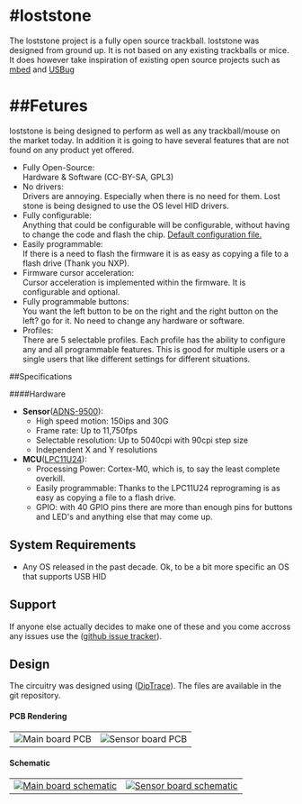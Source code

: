 #loststone
=========

The loststone project is a fully open source trackball. loststone was designed
from ground up. It is not based on any existing trackballs or mice. It does however take
inspiration of existing open source projects such as [mbed](http://mbed.org) and
[USBug](http://squonk42.github.com/USBug/)

##Fetures
=========

loststone is being designed to perform as well as any trackball/mouse on the
market today. In addition it is going to have several features that are not found
on any product yet offered.

   * Fully Open-Source:<br>
     Hardware & Software (CC-BY-SA, GPL3)
   * No drivers:<br>
     Drivers are annoying. Especially when there is no need for them. Lost stone
     is being designed to use the OS level HID drivers.
   * Fully configurable:<br>
     Anything that could be configurable will be configurable, without having
     to change the code and flash the chip. [Default configuration file.](https://github.com/Majoros/loststone/blob/master/config/loststone.cfg)
   * Easily programmable:<br>
     If there is a need to flash the firmware it is as easy as copying a file to
     a flash drive (Thank you NXP).
   * Firmware cursor acceleration:<br>
     Cursor acceleration is implemented within the firmware. It is configurable and optional.
   * Fully programmable buttons:<br>
     You want the left button to be on the right and the right button on the
     left? go for it. No need to change any hardware or software.
   * Profiles:<br>
     There are 5 selectable profiles. Each profile has the ability to configure
     any and all programmable features. This is good for multiple users or a
     single users that like different settings for different situations.

##Specifications

####Hardware

   * **Sensor**([ADNS-9500](http://www.pixart.com.tw/product_data_table.asp?ToPage=1&productclassify_id=1&productclassify2_id=3)):
     * High speed motion: 150ips and 30G
     * Frame rate: Up to 11,750fps
     * Selectable resolution: Up to 5040cpi with 90cpi step size
     * Independent X and Y resolutions
   * **MCU**([LPC11U24](http://www.nxp.com/products/microcontrollers/cortex_m0_m0/LPC11U24FBD48.html)):
     * Processing Power: Cortex-M0, which is, to say the least complete overkill.
     * Easily programmable: Thanks to the LPC11U24 reprograming is as easy as
       copying a file to a flash drive.
     * GPIO: with 40 GPIO pins there are more than enough pins for buttons and
       LED's and anything else that may come up.

## System Requirements

   * Any OS released in the past decade.
     Ok, to be a bit more specific an OS that supports USB HID

## Support

If anyone else actually decides to make one of these and you come accross any issues use the ([github issue
tracker](https://github.com/Majoros/loststone/issues)).

## Design

The circuitry was designed using ([DipTrace](http://www.diptrace.com/)). The files are available in the git repository.

#### PCB Rendering

<table>
  <tr>
    <td>
        <img alt="Main board PCB" src="https://raw.github.com/Majoros/loststone/master/images/main_board_top.png"
    </td>
    <td>
        <img alt="Sensor board PCB" src="https://raw.github.com/Majoros/loststone/master/images/sensor_board_top.png" >
    </td>
  </tr>
</table>

#### Schematic

<table>
  <tr>
    <td>
        <a href="https://github.com/Majoros/loststone/raw/master/docs/main_board_schematic.pdf" >
        <img alt="Main board schematic" src="https://raw.github.com/Majoros/loststone/master/images/main_board_schematic.png" >
        </a>
    </td>
    <td>
        <a href="https://github.com/Majoros/loststone/raw/master/docs/sensor_board_schematic.pdf" >
        <img alt="Sensor board schematic" src="https://raw.github.com/Majoros/loststone/master/images/sensor_board_schimatic.png" >
        </a>
    </td>
  </tr>
</table>
